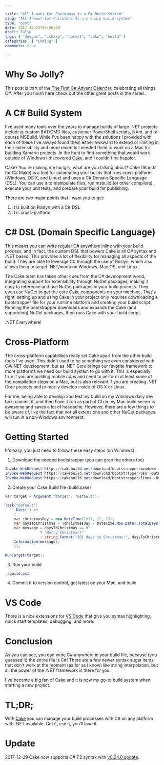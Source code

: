 ```yaml
---

title: "All I want for Christmas is a C# Build System"
slug: "All-I-want-for-Christmas-Is-a-c-sharp-build-system"
type: "post"
date: 2017-12-23T00:00:00
draft: False
tags: [ "devops", "csharp", "dotnet", "cake", "build" ]
categories: [ "Coding" ]
comments: true

---
```


# Why So Jolly?

This post is part of the [The First C# Advent Calendar](https://crosscuttingconcerns.com/The-First-C-Advent-Calendar), celebrating all things C#. After you finish here check out the other great posts in the series.

# A C# Build System

I've used many tools over the years to manage builds of large .NET projects including custom BAT/CMD files, customer PowerShell scripts, NAnt, and of course MSBuild. While I've been happy with the solutions I provided with each of these I've always found them either awkward to extend or limiting in their extensibility and more recently I needed them to work on a Mac for building Xamarin projects. In the hunt to find something that would work outside of Windows I discovered [Cake](https://cakebuild.net/), and I couldn't be happier.

Cake? You're making me hungry, what are you talking about? Cake (Stands for C# Make) is a tool for automating your builds that runs cross platform (Windows, OS X, and Linux) and uses a C# Domain Specific Language (DSL). You can use it to manipulate files, run msbuild (or other compilers), execute your unit tests, and prepare your build for publishing.

There are two major points that I want you to get:

1) It is built on Roslyn with a C# DSL
2) It is cross-platform

# C# DSL (Domain Specific Language)

This means you can write regular C# anywhere inline with your build process, and in fact, the custom DSL that powers Cake is all C# syntax and .NET based. This provides a lot of flexibility for managing all aspects of the build. They are able to leverage C# through the use of Roslyn, which also allows them to target .NET/mono on Windows, Mac OS, and Linux.

The Cake team has taken other cues from the C# development world, integrating support for extensibility through NuGet packages, making it easy to reference and use NuGet packages in your build process. They even use NuGet to get the core Cake components on your machine. That's right, setting up and using Cake in your project only requires downloading a bootstrapper file for your runtime platform and creating your build script. Running the bootstrapper downloads and expands the Cake (and supporting) NuGet packages, then runs Cake with your build script.

.NET Everywhere!

# Cross-Platform

The cross-platform capabilities really set Cake apart from the other build tools I've used. This didn't used to be something we even considered with C#/.NET development, but as .NET Core brings our favorite framework to more platforms we need our build system to go with it. This is especially true if you are building mobile apps and need to perform at least some of the compilation steps on a Mac, but is also relevant if you are creating .NET Core projects and primarily develop inside of OS X or Linux.

For me, being able to develop and test my build on my Windows daily dev box, commit it, and then have it run as part of CI on my Mac build server is awesome and saves a lot of headache. However, there are a few things to be aware of, like the fact that not all extensions and other NuGet packages will run in a non-Windows environment.

# Getting Started

It's easy, you just need to follow these easy steps (on Windows):

1) Download the needed bootstrapper (you can grab the others too)

```PowerShell
Invoke-WebRequest https://cakebuild.net/download/bootstrapper/windows -OutFile build.ps1
Invoke-WebRequest https://cakebuild.net/download/bootstrapper/osx -OutFile buildm.sh
Invoke-WebRequest https://cakebuild.net/download/bootstrapper/linux -OutFile buildl.sh
```

2) Create your Cake Build file (build.cake)

```csharp
var target = Argument("target", "Default");

Task("Default")
	.Does(() =>
	{
	var christmasDay = new DateTime(2017, 12, 25);
	var daysToChristmas = (christmasDay - DateTime.Now.Date).TotalDays;
	var message = daysToChristmas == 0
				? "Merry Christmas!"
				: string.Format("{0} days to Christmas!", daysToChristmas);
	Information(message);
	});

RunTarget(target);
```

3) Run your build

```PowerShell
./build.ps1
```

4) Commit it to version control, get latest on your Mac, and build

# VS Code

There is a nice extensions for [VS Code](https://marketplace.visualstudio.com/items?itemName=cake-build.cake-vscode) that give you syntax highlighting, quick start templates, debugging, and more.

# Conclusion

As you can see, you can write C# anywhere in your build file, because (you guessed it) the entire file is C#! There are a few newer syntax sugar items that don't work at the moment (as far as I know) like string interpolation, but all the power of the .NET framework is there for you.

I've become a big fan of Cake and it is now my go-to build system when starting a new project. 

# TL;DR;

With [Cake](https://cakebuild.net/) you can manage your build processes with C# on any platform with .NET available.
 Get it, use it, you'll love it.

# Update

2017-12-29 Cake now supports C# 7.2 syntax with [v0.24.0 update](https://cakebuild.net/blog/2017/12/cake-v0.24.0-released).